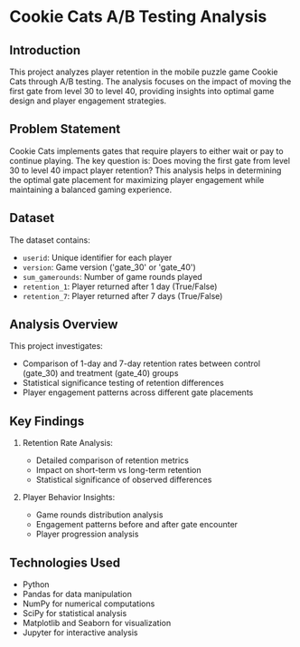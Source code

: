# Cookie Cats A/B Testing Analysis 

## Introduction
This project analyzes player retention in the mobile puzzle game Cookie Cats through A/B testing. The analysis focuses on the impact of moving the first gate from level 30 to level 40, providing insights into optimal game design and player engagement strategies.

## Problem Statement
Cookie Cats implements gates that require players to either wait or pay to continue playing. The key question is: Does moving the first gate from level 30 to level 40 impact player retention? This analysis helps in determining the optimal gate placement for maximizing player engagement while maintaining a balanced gaming experience.

## Dataset
The dataset contains:
- `userid`: Unique identifier for each player
- `version`: Game version ('gate_30' or 'gate_40')
- `sum_gamerounds`: Number of game rounds played
- `retention_1`: Player returned after 1 day (True/False)
- `retention_7`: Player returned after 7 days (True/False)

## Analysis Overview
This project investigates:
- Comparison of 1-day and 7-day retention rates between control (gate_30) and treatment (gate_40) groups
- Statistical significance testing of retention differences
- Player engagement patterns across different gate placements


## Key Findings
1. Retention Rate Analysis:
   - Detailed comparison of retention metrics
   - Impact on short-term vs long-term retention
   - Statistical significance of observed differences

2. Player Behavior Insights:
   - Game rounds distribution analysis
   - Engagement patterns before and after gate encounter
   - Player progression analysis



## Technologies Used
- Python 
- Pandas for data manipulation
- NumPy for numerical computations
- SciPy for statistical analysis
- Matplotlib and Seaborn for visualization
- Jupyter for interactive analysis


